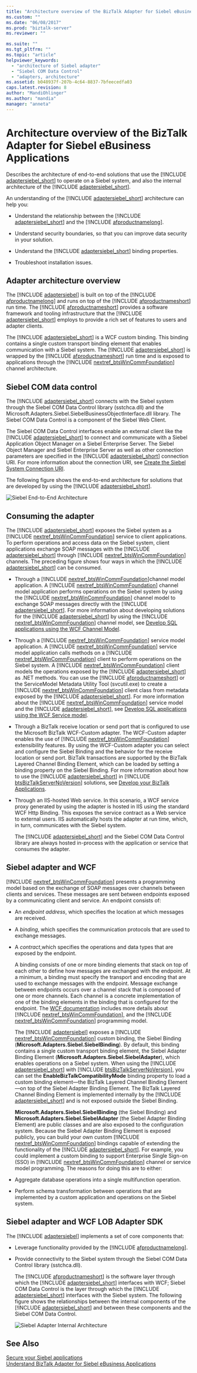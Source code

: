 ```yaml
---
title: "Architecture overview of the BizTalk Adapter for Siebel eBusiness Applications | Microsoft Docs"
ms.custom: ""
ms.date: "06/08/2017"
ms.prod: "biztalk-server"
ms.reviewer: ""

ms.suite: ""
ms.tgt_pltfrm: ""
ms.topic: "article"
helpviewer_keywords: 
  - "architecture of Siebel adapter"
  - "Siebel COM Data Control"
  - "adapters, architecture"
ms.assetid: b048937f-207b-4c64-8837-7bfeecedfa03
caps.latest.revision: 8
author: "MandiOhlinger"
ms.author: "mandia"
manager: "anneta"
---
```

# Architecture overview of the BizTalk Adapter for Siebel eBusiness Applications
Describes the architecture of end-to-end solutions that use the [!INCLUDE [adaptersiebel_short](../../includes/adaptersiebel-short-md.md)] to operate on a Siebel system, and also the internal architecture of the [!INCLUDE [adaptersiebel_short](../../includes/adaptersiebel-short-md.md)].  
  
 An understanding of the [!INCLUDE [adaptersiebel_short](../../includes/adaptersiebel-short-md.md)] architecture can help you:  
  
- Understand the relationship between the [!INCLUDE [adaptersiebel_short](../../includes/adaptersiebel-short-md.md)] and the [!INCLUDE [afproductnamelong](../../includes/afproductnamelong-md.md)].  
  
- Understand security boundaries, so that you can improve data security in your solution.  
  
- Understand the [!INCLUDE [adaptersiebel_short](../../includes/adaptersiebel-short-md.md)] binding properties.  
  
- Troubleshoot installation issues.  

## Adapter architecture overview
The [!INCLUDE [adaptersiebel](../../includes/adaptersiebel-md.md)] is built on top of the [!INCLUDE [afproductnamelong](../../includes/afproductnamelong-md.md)] and runs on top of the [!INCLUDE [afproductnameshort](../../includes/afproductnameshort-md.md)] run time. The [!INCLUDE [afproductnameshort](../../includes/afproductnameshort-md.md)] provides a software framework and tooling infrastructure that the [!INCLUDE [adaptersiebel_short](../../includes/adaptersiebel-short-md.md)] employs to provide a rich set of features to users and adapter clients.  
  
 The [!INCLUDE [adaptersiebel_short](../../includes/adaptersiebel-short-md.md)] is a WCF custom binding. This binding contains a single custom transport binding element that enables communication with a Siebel system. The [!INCLUDE [adaptersiebel_short](../../includes/adaptersiebel-short-md.md)] is wrapped by the [!INCLUDE [afproductnameshort](../../includes/afproductnameshort-md.md)] run time and is exposed to applications through the [!INCLUDE [nextref_btsWinCommFoundation](../../includes/nextref-btswincommfoundation-md.md)] channel architecture.  
  
## Siebel COM data control  
 The [!INCLUDE [adaptersiebel_short](../../includes/adaptersiebel-short-md.md)] connects with the Siebel system through the Siebel COM Data Control library (sstchca.dll) and the Microsoft.Adapters.Siebel.SiebelBusinessObjectInterface.dll library. The Siebel COM Data Control is a component of the Siebel Web Client. 
  
 The Siebel COM Data Control interfaces enable an external client like the [!INCLUDE [adaptersiebel_short](../../includes/adaptersiebel-short-md.md)] to connect and communicate with a Siebel Application Object Manager on a Siebel Enterprise Server. The Siebel Object Manager and Siebel Enterprise Server as well as other connection parameters are specified in the [!INCLUDE [adaptersiebel_short](../../includes/adaptersiebel-short-md.md)] connection URI. For more information about the connection URI, see [Create the Siebel System Connection URI](../../adapters-and-accelerators/adapter-siebel/create-the-siebel-system-connection-uri.md).  
  
 The following figure shows the end-to-end architecture for solutions that are developed by using the [!INCLUDE [adaptersiebel_short](../../includes/adaptersiebel-short-md.md)].  
  
 ![Siebel End&#45;to&#45;End Architecture](../../adapters-and-accelerators/adapter-siebel/media/1ae1955e-b7d7-44a0-80c1-1e835edab356.gif "1ae1955e-b7d7-44a0-80c1-1e835edab356")  
  
## Consuming the adapter  
 The [!INCLUDE [adaptersiebel_short](../../includes/adaptersiebel-short-md.md)] exposes the Siebel system as a [!INCLUDE [nextref_btsWinCommFoundation](../../includes/nextref-btswincommfoundation-md.md)] service to client applications. To perform operations and access data on the Siebel system, client applications exchange SOAP messages with the [!INCLUDE [adaptersiebel_short](../../includes/adaptersiebel-short-md.md)] through [!INCLUDE [nextref_btsWinCommFoundation](../../includes/nextref-btswincommfoundation-md.md)] channels. The preceding figure shows four ways in which the [!INCLUDE [adaptersiebel_short](../../includes/adaptersiebel-short-md.md)] can be consumed.  
  
- Through a [!INCLUDE [nextref_btsWinCommFoundation](../../includes/nextref-btswincommfoundation-md.md)]channel model application. A [!INCLUDE [nextref_btsWinCommFoundation](../../includes/nextref-btswincommfoundation-md.md)] channel model application performs operations on the Siebel system by using the [!INCLUDE [nextref_btsWinCommFoundation](../../includes/nextref-btswincommfoundation-md.md)] channel model to exchange SOAP messages directly with the [!INCLUDE [adaptersiebel_short](../../includes/adaptersiebel-short-md.md)]. For more information about developing solutions for the [!INCLUDE [adaptersiebel_short](../../includes/adaptersiebel-short-md.md)] by using the [!INCLUDE [nextref_btsWinCommFoundation](../../includes/nextref-btswincommfoundation-md.md)] channel model, see [Develop SQL applications using the WCF Channel Model](../../adapters-and-accelerators/adapter-sql/develop-sql-applications-using-the-wcf-channel-model.md).  
  
- Through a [!INCLUDE [nextref_btsWinCommFoundation](../../includes/nextref-btswincommfoundation-md.md)] service model application. A [!INCLUDE [nextref_btsWinCommFoundation](../../includes/nextref-btswincommfoundation-md.md)] service model application calls methods on a [!INCLUDE [nextref_btsWinCommFoundation](../../includes/nextref-btswincommfoundation-md.md)] client to perform operations on the Siebel system. A [!INCLUDE [nextref_btsWinCommFoundation](../../includes/nextref-btswincommfoundation-md.md)] client models the operations exposed by the [!INCLUDE [adaptersiebel_short](../../includes/adaptersiebel-short-md.md)] as .NET methods. You can use the [!INCLUDE [afproductnameshort](../../includes/afproductnameshort-md.md)] or the ServiceModel Metadata Utility Tool (svcutil.exe) to create a [!INCLUDE [nextref_btsWinCommFoundation](../../includes/nextref-btswincommfoundation-md.md)] client class from metadata exposed by the [!INCLUDE [adaptersiebel_short](../../includes/adaptersiebel-short-md.md)]. For more information about the [!INCLUDE [nextref_btsWinCommFoundation](../../includes/nextref-btswincommfoundation-md.md)] service model and the [!INCLUDE [adaptersiebel_short](../../includes/adaptersiebel-short-md.md)], see [Develop SQL applications using the WCF Service model](../../adapters-and-accelerators/adapter-sql/develop-sql-applications-using-the-wcf-service-model.md).  
  
- Through a BizTalk receive location or send port that is configured to use the Microsoft BizTalk WCF-Custom adapter. The WCF-Custom adapter enables the use of [!INCLUDE [nextref_btsWinCommFoundation](../../includes/nextref-btswincommfoundation-md.md)] extensibility features. By using the WCF-Custom adapter you can select and configure the Siebel Binding and the behavior for the receive location or send port. BizTalk transactions are supported by the BizTalk Layered Channel Binding Element, which can be loaded by setting a binding property on the Siebel Binding. For more information about how to use the [!INCLUDE [adaptersiebel_short](../../includes/adaptersiebel-short-md.md)] in [!INCLUDE [btsBizTalkServerNoVersion](../../includes/btsbiztalkservernoversion-md.md)] solutions, see [Develop your BizTalk Applications](../../core/develop-your-biztalk-applications.md).
  
- Through an IIS-hosted Web service. In this scenario, a WCF service proxy generated by using the adapter is hosted in IIS using the standard WCF Http Binding. This exposes the service contract as a Web service to external users. IIS automatically hosts the adapter at run time, which, in turn, communicates with the Siebel system.  
  
  The [!INCLUDE [adaptersiebel_short](../../includes/adaptersiebel-short-md.md)] and the Siebel COM Data Control library are always hosted in-process with the application or service that consumes the adapter.  
  
## Siebel adapter and WCF  
 [!INCLUDE [nextref_btsWinCommFoundation](../../includes/nextref-btswincommfoundation-md.md)] presents a programming model based on the exchange of SOAP messages over channels between clients and services. These messages are sent between endpoints exposed by a communicating client and service. An endpoint consists of:  
  
- An *endpoint address*, which specifies the location at which messages are received.  
  
- A *binding*, which specifies the communication protocols that are used to exchange messages.  
  
- A *contract*,which specifies the operations and data types that are exposed by the endpoint.  
  
  A binding consists of one or more binding elements that stack on top of each other to define how messages are exchanged with the endpoint. At a minimum, a binding must specify the transport and encoding that are used to exchange messages with the endpoint. Message exchange between endpoints occurs over a channel stack that is composed of one or more channels. Each channel is a concrete implementation of one of the binding elements in the binding that is configured for the endpoint. The [WCF documentation](http://go.microsoft.com/fwlink/?LinkID=196850) includes more details about [!INCLUDE [nextref_btsWinCommFoundation](../../includes/nextref-btswincommfoundation-md.md)], and the [!INCLUDE [nextref_btsWinCommFoundation](../../includes/nextref-btswincommfoundation-md.md)] programming model.  
  
  The [!INCLUDE [adaptersiebel](../../includes/adaptersiebel-md.md)] exposes a [!INCLUDE [nextref_btsWinCommFoundation](../../includes/nextref-btswincommfoundation-md.md)] custom binding, the Siebel Binding (<strong>Microsoft.Adapters.Siebel.SiebelBinding</strong>). By default, this binding contains a single custom transport binding element, the Siebel Adapter Binding Element (<strong>Microsoft.Adapters.Siebel.SiebelAdapter</strong>), which enables operations on a Siebel system. When using the [!INCLUDE [adaptersiebel_short](../../includes/adaptersiebel-short-md.md)] with [!INCLUDE [btsBizTalkServerNoVersion](../../includes/btsbiztalkservernoversion-md.md)], you can set the <strong>EnableBizTalkCompatibilityMode</strong> binding property to load a custom binding element—the BizTalk Layered Channel Binding Element—on top of the Siebel Adapter Binding Element. The BizTalk Layered Channel Binding Element is implemented internally by the [!INCLUDE [adaptersiebel_short](../../includes/adaptersiebel-short-md.md)] and is not exposed outside the Siebel Binding.  
  
  <strong>Microsoft.Adapters.Siebel.SiebelBinding</strong> (the Siebel Binding) and <strong>Microsoft.Adapters.Siebel.SiebelAdapter</strong> (the Siebel Adapter Binding Element) are public classes and are also exposed to the configuration system. Because the Siebel Adapter Binding Element is exposed publicly, you can build your own custom [!INCLUDE [nextref_btsWinCommFoundation](../../includes/nextref-btswincommfoundation-md.md)] bindings capable of extending the functionality of the [!INCLUDE [adaptersiebel_short](../../includes/adaptersiebel-short-md.md)]. For example, you could implement a custom binding to support Enterprise Single Sign-on (SSO) in [!INCLUDE [nextref_btsWinCommFoundation](../../includes/nextref-btswincommfoundation-md.md)] channel or service model programming. The reasons for doing this are to either:  
  
- Aggregate database operations into a single multifunction operation.  
  
- Perform schema transformation between operations that are implemented by a custom application and operations on the Siebel system.  

## Siebel adapter and WCF LOB Adapter SDK

The [!INCLUDE [adaptersiebel](../../includes/adaptersiebel-md.md)] implements a set of core components that:  
  
- Leverage functionality provided by the [!INCLUDE [afproductnamelong](../../includes/afproductnamelong-md.md)].  
  
- Provide connectivity to the Siebel system through the Siebel COM Data Control library (sstchca.dll).  
  
  The [!INCLUDE [afproductnameshort](../../includes/afproductnameshort-md.md)] is the software layer through which the [!INCLUDE [adaptersiebel_short](../../includes/adaptersiebel-short-md.md)] interfaces with WCF; Siebel COM Data Control is the layer through which the [!INCLUDE [adaptersiebel_short](../../includes/adaptersiebel-short-md.md)] interfaces with the Siebel system. The following figure shows the relationships between the internal components of the [!INCLUDE [adaptersiebel_short](../../includes/adaptersiebel-short-md.md)] and between these components and the Siebel COM Data Control.  
  
  ![Siebel Adapter Internal Architecture](../../adapters-and-accelerators/adapter-siebel/media/e4accea7-86b2-4f2a-937a-edff7e1100ec.gif "e4accea7-86b2-4f2a-937a-edff7e1100ec")
   
## See Also  
 [Secure your Siebel applications](../../adapters-and-accelerators/adapter-siebel/secure-your-siebel-applications.md)  
 [Understand BizTalk Adapter for Siebel eBusiness Applications](../../adapters-and-accelerators/adapter-siebel/understand-biztalk-adapter-for-siebel-ebusiness-applications.md)